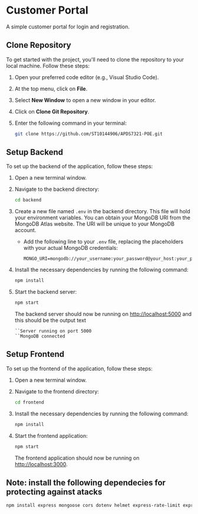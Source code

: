 # Customer Portal

A simple customer portal for login and registration.

## Clone Repository

To get started with the project, you'll need to clone the repository to your local machine. Follow these steps:

1. Open your preferred code editor (e.g., Visual Studio Code).
2. At the top menu, click on **File**.
3. Select **New Window** to open a new window in your editor.
4. Click on **Clone Git Repository**.
5. Enter the following command in your terminal:

   ```bash
   git clone https://github.com/ST10144906/APDS7321-POE.git
   ```
   
## Setup Backend

To set up the backend of the application, follow these steps:

1. Open a new terminal window.
2. Navigate to the backend directory:

   ```bash
   cd backend
   ```

3. Create a new file named `.env` in the backend directory. This file will hold your environment variables. You can obtain your MongoDB URI from the MongoDB Atlas website. The URI will be unique to your MongoDB account.

   - Add the following line to your `.env` file, replacing the placeholders with your actual MongoDB credentials:

     ```plaintext
     MONGO_URI=mongodb://your_username:your_password@your_host:your_port/your_database_name
     ```

4. Install the necessary dependencies by running the following command:

   ```bash
   npm install
   ```

5. Start the backend server:

   ```bash
   npm start
   ```

   The backend server should now be running on [http://localhost:5000](http://localhost:5000) and this should be the output text
   ```
   ``Server running on port 5000
   ``MongoDB connected
   ```

## Setup Frontend

To set up the frontend of the application, follow these steps:

1. Open a new terminal window.
2. Navigate to the frontend directory:

   ```bash
   cd frontend
   ```

3. Install the necessary dependencies by running the following command:

   ```bash
   npm install
   ```

4. Start the frontend application:

   ```bash
   npm start
   ```

   The frontend application should now be running on [http://localhost:3000](http://localhost:3000).


## Note: install the following dependecies for protecting against atacks

```bash 
npm install express mongoose cors dotenv helmet express-rate-limit express-session xss-clean express-brute morgan bcryptjs
```

